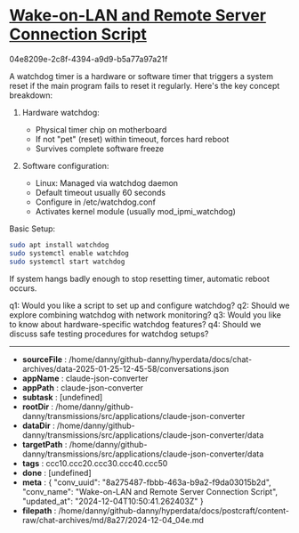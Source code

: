 # [Wake-on-LAN and Remote Server Connection Script](https://claude.ai/chat/8a275487-fbbb-463a-b9a2-f9da03015b2d)

04e8209e-2c8f-4394-a9d9-b5a77a97a21f

 A watchdog timer is a hardware or software timer that triggers a system reset if the main program fails to reset it regularly. Here's the key concept breakdown:

1. Hardware watchdog:
   - Physical timer chip on motherboard
   - If not "pet" (reset) within timeout, forces hard reboot
   - Survives complete software freeze

2. Software configuration:
   - Linux: Managed via watchdog daemon
   - Default timeout usually 60 seconds
   - Configure in /etc/watchdog.conf
   - Activates kernel module (usually mod_ipmi_watchdog)

Basic Setup:
```bash
sudo apt install watchdog
sudo systemctl enable watchdog
sudo systemctl start watchdog
```

If system hangs badly enough to stop resetting timer, automatic reboot occurs.

q1: Would you like a script to set up and configure watchdog?
q2: Should we explore combining watchdog with network monitoring?
q3: Would you like to know about hardware-specific watchdog features?
q4: Should we discuss safe testing procedures for watchdog setups?

---

* **sourceFile** : /home/danny/github-danny/hyperdata/docs/chat-archives/data-2025-01-25-12-45-58/conversations.json
* **appName** : claude-json-converter
* **appPath** : claude-json-converter
* **subtask** : [undefined]
* **rootDir** : /home/danny/github-danny/transmissions/src/applications/claude-json-converter
* **dataDir** : /home/danny/github-danny/transmissions/src/applications/claude-json-converter/data
* **targetPath** : /home/danny/github-danny/transmissions/src/applications/claude-json-converter/data
* **tags** : ccc10.ccc20.ccc30.ccc40.ccc50
* **done** : [undefined]
* **meta** : {
  "conv_uuid": "8a275487-fbbb-463a-b9a2-f9da03015b2d",
  "conv_name": "Wake-on-LAN and Remote Server Connection Script",
  "updated_at": "2024-12-04T10:50:41.262403Z"
}
* **filepath** : /home/danny/github-danny/hyperdata/docs/postcraft/content-raw/chat-archives/md/8a27/2024-12-04_04e.md